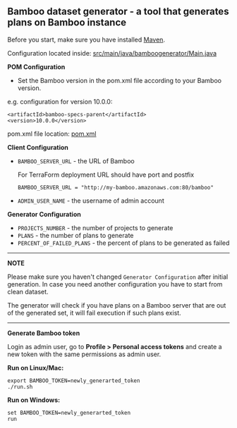 ## Bamboo dataset generator - a tool that generates plans on Bamboo instance

Before you start, make sure you have installed [Maven](https://maven.apache.org/install.html).

Configuration located inside: [src/main/java/bamboogenerator/Main.java](src/main/java/bamboogenerator/Main.java)

**POM Configuration**

- Set the Bamboo version in the pom.xml file according to your Bamboo version.

e.g. configuration for version 10.0.0:
```
<artifactId>bamboo-specs-parent</artifactId>
<version>10.0.0</version>
```
pom.xml file location: [pom.xml](pom.xml)

**Client Configuration**

- `BAMBOO_SERVER_URL` - the URL of Bamboo

    For TerraForm deployment URL should have port and postfix
    ```
    BAMBOO_SERVER_URL = "http://my-bamboo.amazonaws.com:80/bamboo"
    ```
- `ADMIN_USER_NAME` - the username of admin account


**Generator Configuration**
- `PROJECTS_NUMBER` - the number of projects to generate
- `PLANS` - the number of plans to generate
- `PERCENT_OF_FAILED_PLANS` - the percent of plans to be generated as failed

---

**NOTE**

Please make sure you haven't changed `Generator Configuration` after initial generation.
In case you need another configuration you have to start from clean dataset.

The generator will check if you have plans on a Bamboo server that are out of the generated set,
it will fail execution if such plans exist.

---
**Generate Bamboo token**

Login as admin user, go to **Profile > Personal access tokens** and create a new token with the same 
permissions as admin user.

**Run on Linux/Mac:**

    export BAMBOO_TOKEN=newly_generarted_token
    ./run.sh

**Run on Windows:**

    set BAMBOO_TOKEN=newly_generarted_token
    run